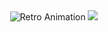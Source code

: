 <div align="center">
<img src="https://readme-typing-svg.demolab.com?font=Audiowide&weight=400&size=24&duration=3000&pause=1000&color=FF6EC7&center=true&vCenter=true&multiline=true&width=600&height=120&lines=RETRO+WAVE+DEVELOPER;SYNTHWAVE+CODING;80S+STYLE+FLUTTER;NOSTALGIC+PROGRAMMING" alt="Retro Animation" />

<img src="https://capsule-render.vercel.app/api?type=soft&color=0:FF6EC7,50:8B5CF6,100:06B6D4&height=150&section=header&text=&fontSize=0" />
</div>
